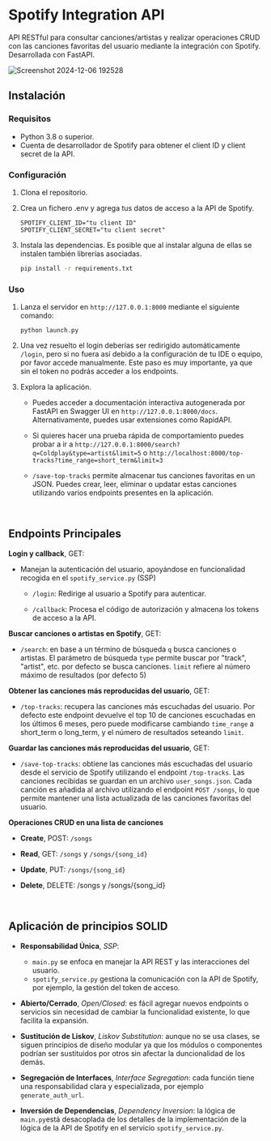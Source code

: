 # Spotify Integration API

API RESTful para consultar canciones/artistas y realizar operaciones CRUD con las canciones favoritas del usuario mediante la integración con Spotify. Desarrollada con FastAPI.

![Screenshot 2024-12-06 192528](https://github.com/user-attachments/assets/5ef2576b-5d35-48f1-b6d0-aefbe5f13339)

## Instalación

### Requisitos
- Python 3.8 o superior.
- Cuenta de desarrollador de Spotify para obtener el client ID y client secret de la API.

### Configuración
1. Clona el repositorio.
2. Crea un fichero .env y agrega tus datos de acceso a la API de Spotify.
   
   ```
   SPOTIFY_CLIENT_ID="tu client ID"
   SPOTIFY_CLIENT_SECRET="tu client secret"
   ```
3. Instala las dependencias. Es posible que al instalar alguna de ellas se instalen también librerías asociadas.

   ```bash
   pip install -r requirements.txt
   
### Uso

1. Lanza el servidor en `http://127.0.0.1:8000` mediante el siguiente comando:
   ```
   python launch.py
   ```
2. Una vez resuelto el login deberías ser redirigido automáticamente `/login`, pero si no fuera así debido a la configuración de tu IDE o equipo, por favor accede manualmente. Este paso es muy importante, ya que sin el token no podrás acceder a los endpoints.

3. Explora la aplicación.

   - Puedes acceder a documentación interactiva autogenerada por FastAPI en Swagger UI en `http://127.0.0.1:8000/docs`. Alternativamente, puedes usar extensiones como RapidAPI.
   
   - Si quieres hacer una prueba rápida de comportamiento puedes probar a ir a `http://127.0.0.1:8000/search?q=Coldplay&type=artist&limit=5` o `http://localhost:8000/top-tracks?time_range=short_term&limit=3`
   
   - `/save-top-tracks` permite almacenar tus canciones favoritas en un JSON. Puedes crear, leer, eliminar o updatar estas canciones utilizando varios endpoints presentes en la aplicación.
   
&nbsp;

## Endpoints Principales

**Login y callback**, GET:
    
*   Manejan la autenticación del usuario, apoyándose en funcionalidad recogida en el `spotify_service.py` (SSP)
    
    *   `/login`: Redirige al usuario a Spotify para autenticar.
        
    *   `/callback`: Procesa el código de autorización y almacena los tokens de acceso a la API.

**Buscar canciones o artistas en Spotify**, GET:

*   `/search`: en base a un término de búsqueda `q` busca canciones o artistas. El parámetro de búsqueda `type` permite buscar por "track", "artist", etc. por defecto se busca canciones. `limit` refiere al número máximo de resultados (por defecto 5)
    

**Obtener las canciones más reproducidas del usuario**, GET:
    
*   `/top-tracks`: recupera las canciones más escuchadas del usuario. Por defecto este endpoint devuelve el top 10 de canciones escuchadas en los últimos 6 meses, pero puede modificarse cambiando `time_range` a short\_term o long\_term, y el número de resultados seteando `limit`.


**Guardar las canciones más reproducidas del usuario**, GET:

*   `/save-top-tracks`: obtiene las canciones más escuchadas del usuario desde el servicio de Spotify utilizando el endpoint `/top-tracks`. Las canciones recibidas se guardan en un archivo `user_songs.json`. Cada canción es añadida al archivo utilizando el endpoint `POST /songs`, lo que permite mantener una lista actualizada de las canciones favoritas del usuario.

**Operaciones CRUD en una lista de canciones**

*   **Create**, POST: `/songs`

*   **Read**, GET:  `/songs` y `/songs/{song_id}`

*   **Update**, PUT: `/songs/{song_id}`

*   **Delete**, DELETE: /songs y /songs/{song_id}

&nbsp;

## Aplicación de principios SOLID 

- **Responsabilidad Única**, _SSP_:  
   - `main.py` se enfoca en manejar la API REST y las interacciones del usuario.
   - `spotify_service.py` gestiona la comunicación con la API de Spotify, por ejemplo, la gestión del token de acceso.

- **Abierto/Cerrado**, _Open/Closed_: es fácil agregar nuevos endpoints o servicios sin necesidad de cambiar la funcionalidad existente, lo que facilita la expansión.

- **Sustitución de Liskov**, _Liskov Substitution_: aunque no se usa clases, se siguen principios de diseño modular ya que los módulos o componentes podrían ser sustituidos por otros sin afectar la duncionalidad de los demás.

- **Segregación de Interfaces**, _Interface Segregation_: cada función tiene una responsabilidad clara y especializada, por ejemplo `generate_auth_url`.

- **Inversión de Dependencias**, _Dependency Inversion_: la lógica de `main.py`está desacoplada de los detalles de la implementación de la lógica de la API de Spotify en el servicio `spotify_service.py`.

